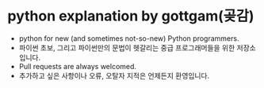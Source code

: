 # python explanation by gottgam(곶감)
+ python for new (and sometimes not-so-new) Python programmers.  
+ 파이썬 초보, 그리고 파이썬만의 문법이 헷갈리는 중급 프로그래머들을 위한 저장소입니다.
+ Pull requests are always welcomed.
+ 추가하고 싶은 사항이나 오류, 오탈자 지적은 언제든지 환영입니다.
